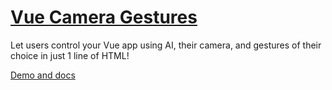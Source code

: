 # [Vue Camera Gestures](https://vue.cameragestures.com)

Let users control your Vue app using AI, their camera, and gestures of their choice in just 1 line of HTML!

[Demo and docs](https://vue.cameragestures.com)
